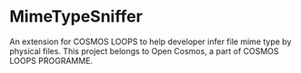 # MimeTypeSniffer
An extension for COSMOS LOOPS to help developer infer file mime type by physical files. This project belongs to Open Cosmos, a part of COSMOS LOOPS PROGRAMME. 
